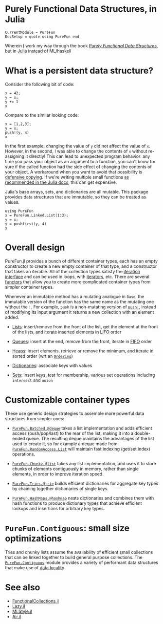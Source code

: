 # Purely Functional Data Structures, in Julia

```@meta
CurrentModule = PureFun
DocSetup = quote using PureFun end
```

Wherein [I](https://tarakc02.github.io/) work my way through the book [*Purely
Functional Data
Structures*](https://www.goodreads.com/book/show/594288.Purely_Functional_Data_Structures),
but in [Julia](https://docs.julialang.org/en/v1/) instead of ML/haskell

# What is a persistent data structure?

Consider the following bit of code:

```@repl
x = 42;
y = x;
y += 1
x
```

Compare to the similar looking code:

```@repl
x = [1,2,3];
y = x;
push!(y, 4)
x
```

In the first example, changing the value of `y` did not affect the value of
`x`. However, in the second, I was able to change the contents of `x` without
re-assigning it directly! This can lead to unexpected program behavior: any
time you pass your object as an argument to a function, you can't know for sure
if the called function had the side effect of changing the contents of your
object. A workaround when you want to avoid that possibility is [defensive
copying](http://www.javapractices.com/topic/TopicAction.do?Id=15). If we're
writing multiple small functions [as recommended in the Julia
docs](https://docs.julialang.org/en/v1/manual/performance-tips/#Break-functions-into-multiple-definitions), this can get expensive.

Julia's base arrays, sets, and dictionaries are all mutable. This package
provides data structures that are immutable, so they can be treated as values.

```@repl
using PureFun
x = PureFun.Linked.List(1:3);
y = x;
y = pushfirst(y, 4)
x
```

# Overall design

PureFun.jl provides a bunch of different container types, each has an empty
constructor to create a new empty container of that type, and a constructor
that takes an iterable. All of the collection types satisfy the [iteration
interface](https://docs.julialang.org/en/v1/manual/interfaces/#man-interface-iteration)
and can be used in loops, with
[iterators](https://docs.julialang.org/en/v1/base/iterators/), etc. There are
several [functors](https://ocaml.org/docs/functors) that allow you to create
more complicated container types from simpler container types.

Whenever an immutable method has a mutating analogue in `Base`, the immutable
version of the function has the same name as the mutating one without the `!`.
For example, `push` is a non-mutating version of
[`push!`](https://docs.julialang.org/en/v1/base/collections/#Base.push!),
instead of modifying its input argument it returns a new collection with an
element added.

- [Lists](@ref): insert/remove from the front of the list, get the element at
  the front of the lists, and iterate inserted elements in
  [LIFO](https://en.wikipedia.org/wiki/Stack_(abstract_data_type)) order

- [Queues](@ref): insert at the end, remove from the front, iterate in
  [FIFO](https://en.wikipedia.org/wiki/FIFO_(computing_and_electronics)) order

- [Heaps](@ref): insert elements, retrieve or remove the minimum, and iterate
  in sorted order (wrt an
  [`Ordering`](https://docs.julialang.org/en/v1/base/sort/#Alternate-orderings))

- [Dictionaries](@ref): associate keys with values

- [Sets](@ref): insert keys, test for membership, various set operations
  including `intersect` and `union`

# Customizable container types

These use generic design strategies to assemble more powerful data structures
from simpler ones:

- [`PureFun.Batched.@deque`](@ref) takes a list implementation and adds
  efficient access (push/pop/last) to the rear of the list, making it into a
  double-ended queue. The resulting deque maintains the advantages of the list
  used to create it, so for example a deque made from
  [`PureFun.RandomAccess.List`](@ref) will maintain fast indexing (get/set
  index) operations.

- [`PureFun.Chunky.@list`](@ref) takes any list implementation, and uses it to
  store chunks of elements contiguously in memory, rather than single elements,
  in order to improve iteration speed.

- [`PureFun.Tries.@trie`](@ref) builds efficient dictionaries for aggregate key
  types by chaining together dictionaries of single keys.

- [`PureFun.HashMaps.@hashmap`](@ref) nests dictionaries and combines them with
  hash functions to produce dictionary types that achieve efficient lookups and
  insertions for arbitrary key types.

# `PureFun.Contiguous`: small size optimizations

Tries and chunky lists assume the availability of efficient small collections
that can be linked together to build general purpose collections. The
[`PureFun.Contiguous`](@ref) module provides a variety of performant data
structures that make use of [data
locality](https://gameprogrammingpatterns.com/data-locality.html)

# See also

- [FunctionalCollections.jl](https://github.com/JuliaCollections/FunctionalCollections.jl)
- [Lazy.jl](https://github.com/MikeInnes/Lazy.jl)
- [MLStyle.jl](https://thautwarm.github.io/MLStyle.jl/latest/index.html)
- [Air.jl](https://github.com/noahbenson/Air.jl)
